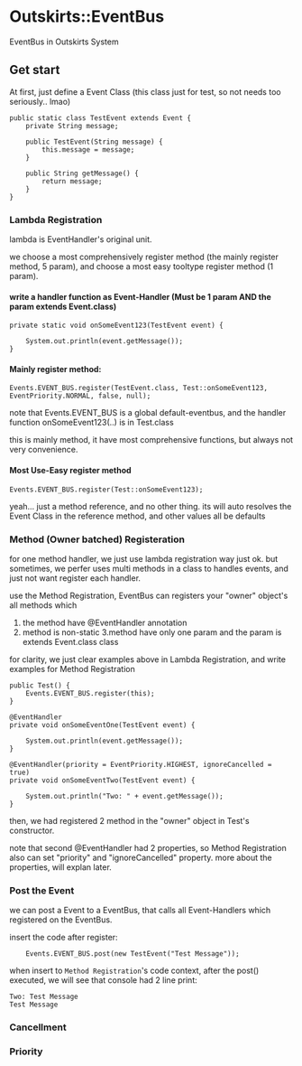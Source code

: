 # Outskirts::EventBus

EventBus in Outskirts System



## Get start

At first, just define a Event Class (this class just for test, so not needs too seriously.. lmao)

```
public static class TestEvent extends Event {
    private String message;

    public TestEvent(String message) {
        this.message = message;
    }

    public String getMessage() {
        return message;
    }
}
```

### Lambda Registration

lambda is EventHandler's original unit.

we choose a most comprehensively register method (the mainly register method, 5 param), and choose a most easy tooltype register method (1 param).

#### write a handler function as Event-Handler (Must be 1 param AND the param extends Event.class)

```
private static void onSomeEvent123(TestEvent event) {

    System.out.println(event.getMessage());
}
```

#### Mainly register method:

```
Events.EVENT_BUS.register(TestEvent.class, Test::onSomeEvent123, EventPriority.NORMAL, false, null);
```
note that Events.EVENT_BUS is a global default-eventbus, and the handler function onSomeEvent123(..) is in Test.class

this is mainly method, it have most comprehensive functions, but always not very convenience.

#### Most Use-Easy register method

```
Events.EVENT_BUS.register(Test::onSomeEvent123);
```

yeah... just a method reference, and no other thing. its will auto resolves the Event Class in the reference method, and other values all be defaults

### Method (Owner batched) Registeration

for one method handler, we just use lambda registration way just ok. but sometimes, we perfer uses multi methods in a class to handles events, and just not want register each handler.

use the Method Registration, EventBus can registers your "owner" object's all methods which 
1. the method have @EventHandler annotation 
2. method is non-static
3.method have only one param and the param is extends Event.class class

for clarity, we just clear examples above in Lambda Registration, and write examples for Method Registration

```
public Test() {
    Events.EVENT_BUS.register(this);
}

@EventHandler
private void onSomeEventOne(TestEvent event) {

    System.out.println(event.getMessage());
}

@EventHandler(priority = EventPriority.HIGHEST, ignoreCancelled = true)
private void onSomeEventTwo(TestEvent event) {

    System.out.println("Two: " + event.getMessage());
}
```
then, we had registered 2 method in the "owner" object in Test's constructor.

note that second @EventHandler had 2 properties, so Method Registration also can set "priority" and "ignoreCancelled" property. more about the properties, will explan later.

### Post the Event

we can post a Event to a EventBus, that calls all Event-Handlers which registered on the EventBus.

insert the code after register:
```
    Events.EVENT_BUS.post(new TestEvent("Test Message"));
```

when insert to `Method Registration`'s code context, after the post() executed, we will see that console had 2 line print:

```
Two: Test Message
Test Message
```

### Cancellment

### Priority
